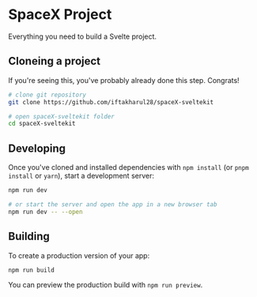 # SpaceX Project

Everything you need to build a Svelte project.

## Cloneing a project

If you're seeing this, you've probably already done this step. Congrats!

```bash
# clone git repository
git clone https://github.com/iftakharul28/spaceX-sveltekit

# open spaceX-sveltekit folder
cd spaceX-sveltekit
```

## Developing

Once you've cloned and installed dependencies with `npm install` (or `pnpm install` or `yarn`), start a development server:

```bash
npm run dev

# or start the server and open the app in a new browser tab
npm run dev -- --open
```

## Building

To create a production version of your app:

```bash
npm run build
```

You can preview the production build with `npm run preview`.
